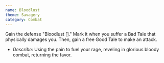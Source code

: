 ```yaml
---
name: Bloodlust
theme: Savagery
category: Combat
---
```


Gain the defense "Bloodlust []." Mark it when you suffer a Bad Tale that physically damages you. Then, gain a free Good Tale to make an attack. 

* *Describe*: Using the pain to fuel your rage, reveling in glorious bloody combat, returning the favor.